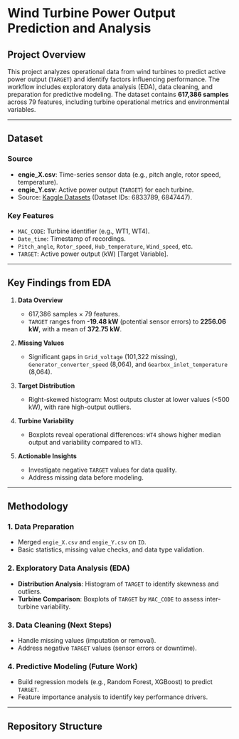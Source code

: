 # Wind Turbine Power Output Prediction and Analysis

## Project Overview
This project analyzes operational data from wind turbines to predict active power output (`TARGET`) and identify factors influencing performance. The workflow includes exploratory data analysis (EDA), data cleaning, and preparation for predictive modeling. The dataset contains **617,386 samples** across 79 features, including turbine operational metrics and environmental variables.

---

## Dataset
### Source
- **engie_X.csv**: Time-series sensor data (e.g., pitch angle, rotor speed, temperature).  
- **engie_Y.csv**: Active power output (`TARGET`) for each turbine.  
- Source: [Kaggle Datasets](https://www.kaggle.com/datasets) (Dataset IDs: 6833789, 6847447).  

### Key Features
- `MAC_CODE`: Turbine identifier (e.g., WT1, WT4).  
- `Date_time`: Timestamp of recordings.  
- `Pitch_angle`, `Rotor_speed`, `Hub_temperature`, `Wind_speed`, etc.  
- `TARGET`: Active power output (kW) [Target Variable].  

---

## Key Findings from EDA
1. **Data Overview**  
   - 617,386 samples × 79 features.  
   - `TARGET` ranges from **-19.48 kW** (potential sensor errors) to **2256.06 kW**, with a mean of **372.75 kW**.  

2. **Missing Values**  
   - Significant gaps in `Grid_voltage` (101,322 missing), `Generator_converter_speed` (8,064), and `Gearbox_inlet_temperature` (8,064).  

3. **Target Distribution**  
   - Right-skewed histogram: Most outputs cluster at lower values (<500 kW), with rare high-output outliers.  

4. **Turbine Variability**  
   - Boxplots reveal operational differences: `WT4` shows higher median output and variability compared to `WT3`.  

5. **Actionable Insights**  
   - Investigate negative `TARGET` values for data quality.  
   - Address missing data before modeling.  

---

## Methodology
### 1. Data Preparation
- Merged `engie_X.csv` and `engie_Y.csv` on `ID`.  
- Basic statistics, missing value checks, and data type validation.  

### 2. Exploratory Data Analysis (EDA)
- **Distribution Analysis**: Histogram of `TARGET` to identify skewness and outliers.  
- **Turbine Comparison**: Boxplots of `TARGET` by `MAC_CODE` to assess inter-turbine variability.  

### 3. Data Cleaning (Next Steps)
- Handle missing values (imputation or removal).  
- Address negative `TARGET` values (sensor errors or downtime).  

### 4. Predictive Modeling (Future Work)
- Build regression models (e.g., Random Forest, XGBoost) to predict `TARGET`.  
- Feature importance analysis to identify key performance drivers.  

---

## Repository Structure
